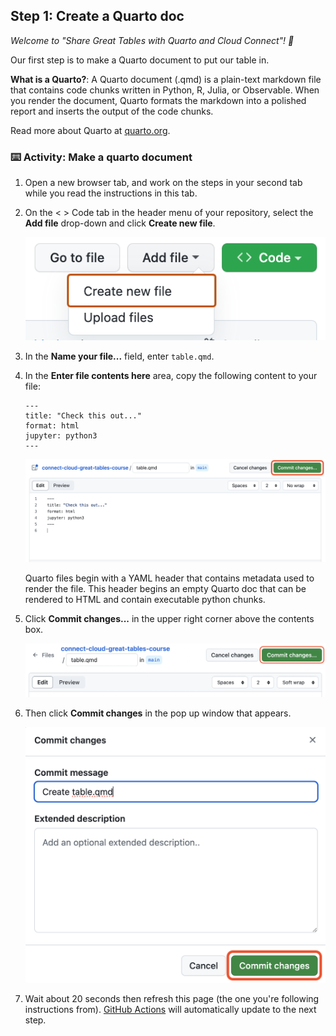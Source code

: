 <!--
  <<< Author notes: Step 1 >>>
  Choose 3-5 steps for your course.
  The first step is always the hardest, so pick something easy!
  Link to docs.github.com for further explanations.
  Encourage users to open new tabs for steps!
  TBD-step-1-notes.
-->

## Step 1: Create a Quarto doc

_Welcome to "Share Great Tables with Quarto and Cloud Connect"! :wave:_

Our first step is to make a Quarto document to put our table in.

**What is a Quarto?**: A Quarto document (.qmd) is a plain-text markdown file that contains 
code chunks written in Python, R, Julia, or Observable. When you render the document, Quarto formats the markdown into a polished report and inserts the output of the code chunks.

Read more about Quarto at [quarto.org](https://quarto.org/). 

### :keyboard: Activity: Make a quarto document

1. Open a new browser tab, and work on the steps in your second tab while you read the instructions in this tab.
  
2. On the < > Code tab in the header menu of your repository, select the **Add file** drop-down and click **Create new file**.

   ![create new file option](/images/create-new-file.png)

3. In the **Name your file...** field, enter `table.qmd`.

4. In the **Enter file contents here** area, copy the following content to your file:

   ```
   ---
   title: "Check this out..."
   format: html
   jupyter: python3
   ---
   
   ```

   ![profile.md file screenshot](/images/my-quarto-file.png)

   Quarto files begin with a YAML header that contains metadata used to render the file. This header begins an empty Quarto doc that can be rendered to HTML and contain executable python chunks.

6. Click **Commit changes...** in the upper right corner above the contents box. 

   ![screenshot of adding a new file with a commit message](/images/commit-top-of-page.png)

7. Then click **Commit changes** in the pop up window that appears.

   ![screenshot of adding a new file with a commit message](/images/commit-full-screen.png)
   
8. Wait about 20 seconds then refresh this page (the one you're following instructions from). [GitHub Actions](https://docs.github.com/en/actions) will automatically update to the next step.
